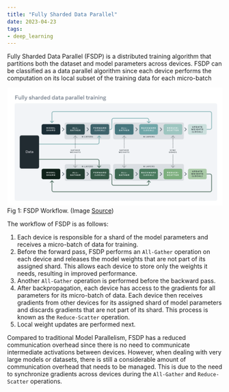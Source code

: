 ```yaml
---
title: "Fully Sharded Data Parallel"
date: 2023-04-23
tags:
- deep_learning
---
```


Fully Sharded Data Parallel (FSDP) is a distributed training algorithm that partitions both the dataset and model parameters across devices. FSDP can be classified as a data parallel algorithm since each device performs the computation on its local subset of the training data for each micro-batch

![FSDP](images/fsdp.png)
															Fig 1: FSDP Workflow. (Image [Source](https://engineering.fb.com/2021/07/15/open-source/fsdp/))

The workflow of FSDP is as follows:
1. Each device is responsible for a shard of the model parameters and receives a micro-batch of data for training.
2. Before the forward pass, FSDP performs an `All-Gather` operation on each device and releases the model weights that are not part of its assigned shard. This allows each device to store only the weights it needs, resulting in improved performance.
3. Another `All-Gather` operation is performed before the backward pass.
4. After backpropagation, each device has access to the gradients for all parameters for its micro-batch of data. Each device then receives gradients from other devices for its assigned shard of model parameters and discards gradients that are not part of its shard. This process is known as the `Reduce-Scatter` operation.
5. Local weight updates are performed next.

Compared to traditional Model Parallelism, FSDP has a reduced communication overhead since there is no need to communicate intermediate activations between devices. However, when dealing with very large models or datasets, there is still a considerable amount of communication overhead that needs to be managed. This is due to the need to synchronize gradients across devices during the `All-Gather` and `Reduce-Scatter` operations.







